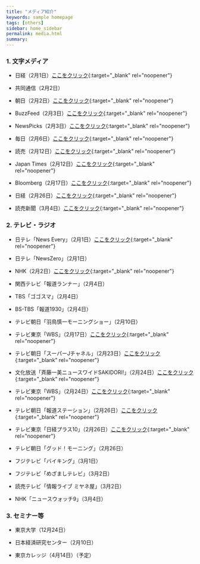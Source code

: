 ```yaml
---
title: "メディア紹介"
keywords: sample homepage
tags: [others]
sidebar: home_sidebar
permalink: media.html
summary:
---
```


### 1. 文字メディア

- 日経（2月1日）[ここをクリック](https://www.nikkei.com/article/DGXZQODG311730R30C21A1000000){:target="_blank" rel="noopener"}

- 共同通信（2月2日）

- 朝日（2月2日）[ここをクリック](https://www.asahi.com/articles/ASP227522P22UTFK024.html){:target="_blank" rel="noopener"}

- BuzzFeed（2月3日）[ここをクリック](https://www.buzzfeed.com/jp/yutochiba/fujii-nakata-covid-19){:target="_blank" rel="noopener"}

- NewsPicks（2月3日）[ここをクリック](https://newspicks.com/news/5584339/body/){:target="_blank" rel="noopener"}

- 毎日（2月6日）[ここをクリック](https://mainichi.jp/articles/20210206/ddm/002/070/084000c){:target="_blank" rel="noopener"}

- 読売（2月12日）[ここをクリック](https://www.yomiuri.co.jp/national/20210211-OYT1T50177/){:target="_blank" rel="noopener"}

- Japan Times（2月12日）[ここをクリック](https://the-japan-news.com/news/article/0007142872){:target="_blank" rel="noopener"}

- Bloomberg（2月17日）[ここをクリック](https://www.bloomberg.co.jp/news/articles/2021-02-17/QOLSU4T0AFB401){:target="_blank" rel="noopener"}

- 日経（2月26日）[ここをクリック](https://www.nikkei.com/article/DGXZQODG260940W1A220C2000000/){:target="_blank" rel="noopener"}

- 読売新聞（3月4日）[ここをクリック](https://www.yomiuri.co.jp/national/20210303-OYT1T50198/){:target="_blank" rel="noopener"}



### 2. テレビ・ラジオ

- 日テレ「News Every」（2月1日）[ここをクリック](https://www.news24.jp/articles/2021/02/01/07814401.html){:target="_blank" rel="noopener"}

- 日テレ「NewsZero」（2月1日）

- NHK（2月2日）[ここをクリック](https://www3.nhk.or.jp/news/html/20210202/k10012845961000.html){:target="_blank" rel="noopener"}

- 関西テレビ「報道ランナー」（2月4日）

- TBS「ゴゴスマ」（2月4日）

- BS-TBS「報道1930」（2月4日）

- テレビ朝日「羽鳥慎一モーニングショー」（2月10日）

- テレビ東京「WBS」（2月17日）[ここをクリック](https://txbiz.tv-tokyo.co.jp/wbs/newsl/post_221169/){:target="_blank" rel="noopener"}

- テレビ朝日「スーパーJチャネル」（2月23日）[ここをクリック](https://www.youtube.com/watch?v=FgTH_VskJv4){:target="_blank" rel="noopener"}

- 文化放送「斉藤一美ニュースワイドSAKIDORI!」（2月24日）[ここをクリック](https://radiko.jp/#!/ts/QRR/20210224153000){:target="_blank" rel="noopener"}

- テレビ東京「WBS」（2月24日）[ここをクリック](https://txbiz.tv-tokyo.co.jp/wbs/vod/post_221639/){:target="_blank" rel="noopener"}

- テレビ朝日「報道ステーション」（2月26日）[ここをクリック](https://www.youtube.com/watch?v=pMsApKOWImU){:target="_blank" rel="noopener"}

- テレビ東京「日経プラス10」（2月26日）[ここをクリック](https://txbiz.tv-tokyo.co.jp/plusten/feature/post_221820/){:target="_blank" rel="noopener"}

- テレビ朝日「グッド！モーニング」（2月26日）

- フジテレビ「バイキング」（3月1日）

- フジテレビ「めざましテレビ」（3月2日）

- 読売テレビ「情報ライブ ミヤネ屋」（3月2日）

- NHK「ニュースウォッチ9」（3月4日）



### 3. セミナー等

- 東京大学（12月24日）

- 日本経済研究センター（2月10日）

- 東京カレッジ（4月14日）（予定）
